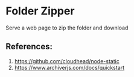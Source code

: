 # Folder Zipper

Serve a web page to zip the folder and download  

## References: 
1. https://github.com/cloudhead/node-static
1. https://www.archiverjs.com/docs/quickstart
